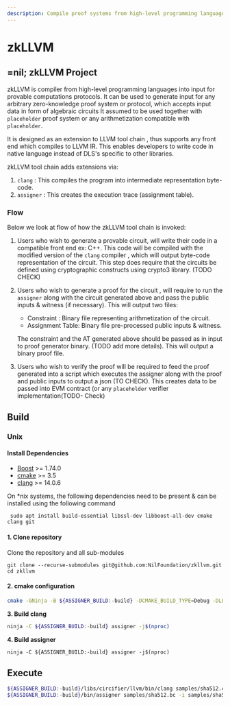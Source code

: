 ```yaml
---
description: Compile proof systems from high-level programming languages
---
```


# zkLLVM



## =nil; zkLLVM Project

zkLLVM is compiler from high-level programming languages into input for provable computations protocols. It can be used to generate input for any arbitrary zero-knowledge proof system or protocol, which accepts input data in form of algebraic circuits It assumed to be used together with `placeholder` proof system or any arithmetization compatible with `placeholder`.

It is designed as an extension to LLVM tool chain , thus supports any front end which compiles to LLVM IR. This enables developers to write code in native language instead of DLS's specific to other libraries.

zkLLVM tool chain adds extensions via:&#x20;

1. `clang` : This compiles the program into intermediate representation byte-code.
2. `assigner` : This creates the execution trace (assignment table).

### Flow

Below we look at flow of how the zkLLVM tool chain is invoked:

1. Users who wish to generate a provable circuit, will write their code in a compatible front end ex: C++. This code will be compiled with the modified version of the `clang` compiler , which will output byte-code representation of the circuit. This step does require that the circuits be defined using cryptographic constructs using crypto3 library. (TODO CHECK)
2.  Users who wish to generate a proof for the circuit , will require to run the `assigner` along with the circuit generated above and pass the public inputs & witness (if necessary). This will output two files:

    * Constraint : Binary file representing arithmetization of the circuit.
    * Assignment Table: Binary file pre-processed  public inputs & witness.

    The constraint and the AT generated above should be passed as in input to proof generator binary. (TODO add more details). This will output a binary proof file.
3. Users who wish to verify the proof will be required to feed the proof generated into a script which executes the assigner along with the proof and public inputs to output a json (TO CHECK). This creates data to be passed into EVM contract (or any `placeholder` verifier implementation(TODO- Check)

## Build

### Unix

#### Install Dependencies

* [Boost](https://www.boost.org/) >= 1.74.0
* [cmake](https://cmake.org/) >= 3.5
* [clang](https://clang.llvm.org/) >= 14.0.6

On \*nix systems, the following dependencies need to be present & can be installed using the following command

```
 sudo apt install build-essential libssl-dev libboost-all-dev cmake clang git
```

#### 1. Clone repository

Clone the repository and all sub-modules

```
git clone --recurse-submodules git@github.com:NilFoundation/zkllvm.git
cd zkllvm
```

#### **2. cmake configuration**

```bash
cmake -GNinja -B ${ASSIGNER_BUILD:-build} -DCMAKE_BUILD_TYPE=Debug -DLLVM_ENABLE_PROJECTS=clang .
```

**3. Build clang**&#x20;

```bash
ninja -C ${ASSIGNER_BUILD:-build} assigner -j$(nproc)
```

**4. Build assigner**

```
ninja -C ${ASSIGNER_BUILD:-build} assigner -j$(nproc)
```

## Execute

```bash
${ASSIGNER_BUILD:-build}/libs/circifier/llvm/bin/clang samples/sha512.cpp -emit-llvm -c -O1 -o samples/sha512.bc
${ASSIGNER_BUILD:-build}/bin/assigner samples/sha512.bc -i samples/sha512.inp
```
